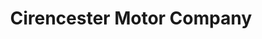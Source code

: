---
title: "Cirencester Motor Company"
url: /cirencester/cirencester-motor-company/
shop: car repair
---